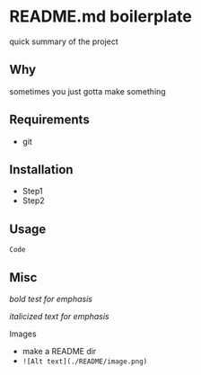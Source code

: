 # README.md boilerplate
quick summary of the project

## Why
sometimes you just gotta make something

## Requirements
- git

## Installation
- Step1
- Step2


## Usage
```
Code
```

## Misc
_bold test for emphasis_

*italicized text for emphasis*

Images
- make a README dir
- ```![Alt text](./README/image.png)```
